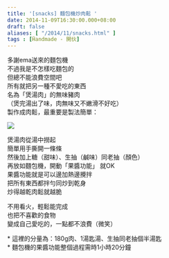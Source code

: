 ```yaml
---
title: '[snacks] 麵包機炒肉鬆 '
date: 2014-11-09T16:30:00.000+08:00
draft: false
aliases: [ "/2014/11/snacks.html" ]
tags : [Ḧandmade - 開伙]
---
```


多謝ema送來的麵包機  
不過我是不怎樣吃麵包的  
但總不能浪費空間吧  
所有就把另一種不愛吃的東西  
名為「煲湯肉」的無味豬肉  
（煲完湯出了味，肉無味又不嫩滑不好吃）  
製作成肉鬆，最重要是製法簡單：  

![](/images/driedmeat.jpg)

煲湯肉從湯中撈起  
簡單用手撕開一條條  
然後加上糖（甜味）、生抽（鹹味）同老抽（顏色）  
再放如麵包機，開動「果醬功能」 就OK  
果醬功能就是可以邊加熱邊攪拌  
把所有東西都拌勻同炒到乾身  
炒得越乾肉鬆就越脆  
  
不用看火，輕鬆能完成  
也把不喜歡的食物  
變成自己愛吃的，一點都不浪費（微笑）  
  
\* 這裡的分量為：180g肉、1湯匙湯、生抽同老抽個半湯匙  
\* 麵包機的果醬功能整個過程需時1小時20分鐘
